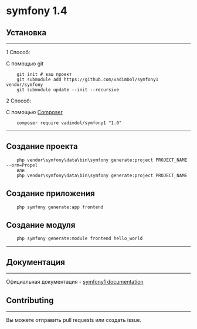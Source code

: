 # symfony 1.4

## Установка
------------
1 Способ:




С помощью git
```
    git init # ваш проект
    git submodule add https://github.com/vadimDol/symfony1 vendor/symfony
    git submodule update --init --recursive
```

2 Способ:

С помощью [Composer](https://getcomposer.org/download/) 
```
    composer require vadimdol/symfony1 "1.0"
```

------------
## Создание проекта

```
    php vendor\symfony\data\bin\symfony generate:project PROJECT_NAME --orm=Propel 
    или
    php vendor\symfony\data\bin\symfony generate:project PROJECT_NAME  
```

## Создание приложения

```
    php symfony generate:app frontend
```

## Создание модуля


```
    php symfony generate:module frontend hello_world 
```
------------


## Документация
-------------
Официальная документация - [symfony1 documentation](http://symfony.com/legacy)

## Contributing
------------
Вы можете отправить pull requests или создать issue.
